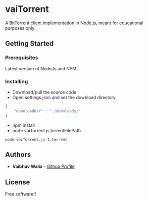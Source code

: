 # vaiTorrent

A BitTorrent client implementation in Node.js, meant for educational purposes only.

## Getting Started



### Prerequisites
Latest version of NodeJs and NPM


### Installing

 * Download/pull the source code
 * Open settings.json and set the download directory
```javascript
{
    "downloadDir" : "./downloads/"
}
```
* npm install
* node vaiTorrent.js torrentFilePath             


```
node vaiTorrent.js 1.torrent
```


## Authors

* **Vaibhav Walia** - [Github Profile](https://github.com/vaibhav-walia)


## License

Free software!!
